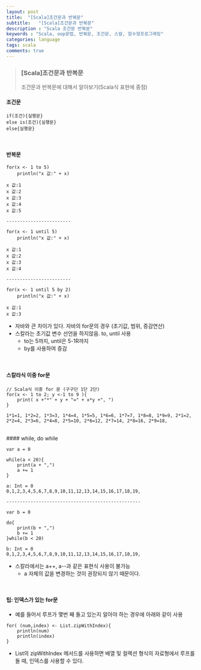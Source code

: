 ```yaml
---
layout: post
title:  "[Scala]조건문과 반복문"
subtitle:   "[Scala]조건문과 반복문"
description : "Scala 조건문 반복분"
keywords : "Scala, oop문법, 반복문, 조건문, 스칼, 함수형프로그래밍"
categories: language
tags: scala
comments: true
---
```


> ### [Scala]조건문과 반복문
> 조건문과 반복문에 대해서 알아보기(Scala식 표현에 중점)  


#### 조건문
```
if(조건){실행문}
else is(조건){실행문}
else{실행문}
```

<br>

#### 반복문
```
for(x <- 1 to 5)
    println("x 값:" + x)

x 값:1
x 값:2
x 값:3
x 값:4
x 값:5

------------------------

for(x <- 1 until 5)
    println("x 값:" + x)

x 값:1
x 값:2
x 값:3
x 값:4

------------------------

for(x <- 1 until 5 by 2)
    println("x 값:" + x)

x 값:1
x 값:3
```

- 자바와 큰 차이가 있다. 자바의 for문의 경우 (초기값, 범위, 증감연산)
- 스칼라는 초기값 변수 선언을 하지않음. to, until 사용
	- to는 5까지, until은 5-1R까지
	- by를 사용하여 증감


<br>

#### 스칼라식 이중 for문
```
// Scala식 이중 for 문 (구구단 1단 2단)
for(x <- 1 to 2; y <-1 to 9 ){
    print( x +"*" + y + "=" + x*y +", ")
}

1*1=1, 1*2=2, 1*3=3, 1*4=4, 1*5=5, 1*6=6, 1*7=7, 1*8=8, 1*9=9, 2*1=2, 2*2=4, 2*3=6, 2*4=8, 2*5=10, 2*6=12, 2*7=14, 2*8=16, 2*9=18,
```

<br>
#### while, do while

```
var a = 0

while(a < 20){
    print(a + ",")
    a += 1
}

a: Int = 0
0,1,2,3,4,5,6,7,8,9,10,11,12,13,14,15,16,17,18,19,

--------------------------------------------------

var b = 0

do{
    print(b + ",")
    b += 1
}while(b < 20)

b: Int = 0
0,1,2,3,4,5,6,7,8,9,10,11,12,13,14,15,16,17,18,19,
```

- 스칼라에서는 a++, a--과 같은 표현식 사용이 불가능
	- a 자체의 값을 변경하는 것이 권장되지 않기 때문이다.


<br>

#### 팁: 인덱스가 있는 for문
- 예를 들어서 루프가 몇번 째 돌고 있는지 알아야 하는 경우에 아래와 같이 사용

```
for( (num,index) <- List.zipWithIndex){
    println(num)
    println(index)
}
```
- List의 zipWithIndex 메서드를 사용하면 배열 및 컬렉션 형식의 자료형에서 루프를 돌 때, 인덱스를 사용할 수 있다.
